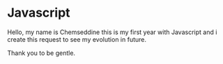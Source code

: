 # Javascript

Hello, my name is Chemseddine  this is my first year with Javascript and i create this request to see my evolution in future.

Thank you to be gentle.
